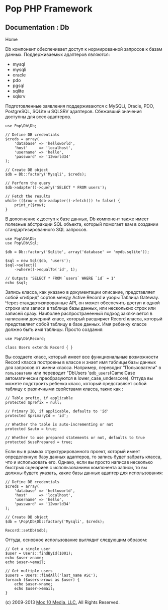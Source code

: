 Pop PHP Framework
=================

Documentation : Db
------------------

Home

Db компонент обеспечивает доступ к нормированной запросов к базам
данных. Поддерживаемых адаптеров являются:

-   mysql
-   mysqli
-   oracle
-   pdo
-   pgsql
-   sqlite
-   sqlsrv

Подготовленные заявления поддерживаются с MySQLi, Oracle, PDO,
PostgreSQL, SQLite и SQLSRV адаптеров. Сбежавший значения доступны для
всех адаптеров.

    use Pop\Db\Db;

    // Define DB credentials
    $creds = array(
        'database' => 'helloworld',
        'host'     => 'localhost',
        'username' => 'hello',
        'password' => '12world34'
    );

    // Create DB object
    $db = Db::factory('Mysqli', $creds);

    // Perform the query
    $db->adapter()->query('SELECT * FROM users');

    // Fetch the results
    while (($row = $db->adapter()->fetch()) != false) {
        print_r($row);
    }

В дополнение к доступ к базе данных, Db компонент также имеет полезные
абстракции SQL объекта, который помогает вам в создании
стандартизированного SQL запросов.

    use Pop\Db\Db;
    use Pop\Db\Sql;

    $db = Db::factory('Sqlite', array('database' => 'mydb.sqlite'));

    $sql = new Sql($db, 'users');
    $sql->select()
        ->where()->equalTo('id', 1);

    // Outputs 'SELECT * FROM `users` WHERE `id` = 1'
    echo $sql;

Запись класса, как указано в документации описание, представляет собой «гибрид" сортов между Active Record и узоры Таблица Gateway. Через стандартизированные API, он может обеспечить доступ к одной строки или записи в таблице базы данных, или нескольких строк или записей сразу. Наиболее распространенный подход заключается в написании дочерний класс, который расширяет Record класса, который представляет собой таблицу в базе данных. Имя ребенку классе должно быть имя таблицы. Просто создания:

    use Pop\Db\Record;

    class Users extends Record { }

Вы создаете класс, который имеет все функциональные возможности Record класса построены в классе и знает имя таблицы базы данных для запросов от имени класса. Например, переводит "Пользователи" в `пользователи` или переводит "DbUsers 'в` db_users `(CamelCase автоматически преобразуются в lower_case_underscore). Оттуда вы можете подстроить ребенка класс, который представляет собой таблицу с различными свойствами класса, таких как :

    // Table prefix, if applicable
    protected $prefix = null;

    // Primary ID, if applicable, defaults to 'id'
    protected $primaryId = 'id';

    // Whether the table is auto-incrementing or not
    protected $auto = true;

    // Whether to use prepared statements or not, defaults to true
    protected $usePrepared = true;

Если вы в рамках структурированного проект, который имеет определенную базу данных адаптеров, то запись будет забрать класса, что и использовать его. Однако, если вы просто написав несколько быстрых сценариев с использованием компонента записи, то вы должны будете указать, какие базы данных адаптер для использования:

    // Define DB credentials
    $creds = array(
        'database' => 'helloworld',
        'host'     => 'localhost',
        'username' => 'hello',
        'password' => '12world34'
    );

    // Create DB object
    $db = \Pop\Db\Db::factory('Mysqli', $creds);

    Record::setDb($db);

Оттуда, основное использование выглядит следующим образом:

    // Get a single user
    $user = Users::findById(1001);
    echo $user->name;
    echo $user->email;

    // Get multiple users
    $users = Users::findAll('last_name ASC');
    foreach ($users->rows as $user) {
        echo $user->name;
        echo $user->email;
    }

\(c) 2009-2013 [Moc 10 Media, LLC.](http://www.moc10media.com) All
Rights Reserved.
